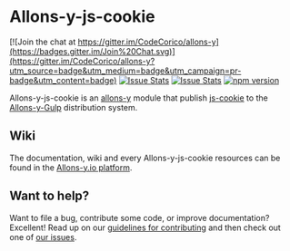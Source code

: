 # Allons-y-js-cookie

[![Join the chat at https://gitter.im/CodeCorico/allons-y](https://badges.gitter.im/Join%20Chat.svg)](https://gitter.im/CodeCorico/allons-y?utm_source=badge&utm_medium=badge&utm_campaign=pr-badge&utm_content=badge)
[![Issue Stats](http://issuestats.com/github/codecorico/allons-y-js-cookie/badge/issue)](http://issuestats.com/github/codecorico/allons-y)
[![Issue Stats](http://issuestats.com/github/codecorico/allons-y-js-cookie/badge/pr)](http://issuestats.com/github/codecorico/allons-y)
[![npm version](https://badge.fury.io/js/allons-y-js-cookie.svg)](https://badge.fury.io/js/allons-y-js-cookie)

Allons-y-js-cookie is an [allons-y](https://github.com/CodeCorico/allons-y) module that publish [js-cookie](https://www.npmjs.com/package/js-cookie) to the [Allons-y-Gulp](https://www.npmjs.com/package/allons-y-gulp) distribution system.

## Wiki

The documentation, wiki and every Allons-y-js-cookie resources can be found in the [Allons-y.io platform](http://allons-y.io).

## Want to help?

Want to file a bug, contribute some code, or improve documentation? Excellent! Read up on our [guidelines for contributing](CONTRIBUTING.md) and then check out one of [our issues](https://github.com/CodeCorico/allons-y-js-cookie/issues).
